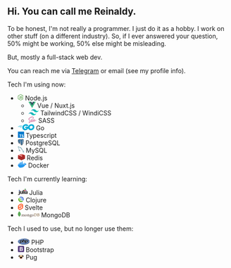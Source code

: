 ## Hi. You can call me Reinaldy. 

To be honest, I'm not really a programmer. I just do it as a hobby. I work on other stuff (on a different industry). So, if I ever answered your question, 50% might be working, 50% else might be misleading.

But, mostly a full-stack web dev. 

You can reach me via [Telegram](https://t.me/aldy505) or email (see my profile info).

Tech I'm using now:
* <svg xmlns="http://www.w3.org/2000/svg" xmlns:xlink="http://www.w3.org/1999/xlink" aria-hidden="true" focusable="false" width="0.89em" height="1em" style="-ms-transform: rotate(360deg); -webkit-transform: rotate(360deg); transform: rotate(360deg);" preserveAspectRatio="xMidYMid meet" viewBox="0 0 256 289"><path d="M128 288.464c-3.975 0-7.685-1.06-11.13-2.915l-35.247-20.936c-5.3-2.915-2.65-3.975-1.06-4.505c7.155-2.385 8.48-2.915 15.9-7.156c.796-.53 1.856-.265 2.65.265l27.032 16.166c1.06.53 2.385.53 3.18 0l105.74-61.217c1.06-.53 1.59-1.59 1.59-2.915V83.08c0-1.325-.53-2.385-1.59-2.915l-105.74-60.953c-1.06-.53-2.385-.53-3.18 0L20.405 80.166c-1.06.53-1.59 1.855-1.59 2.915v122.17c0 1.06.53 2.385 1.59 2.915l28.887 16.695c15.636 7.95 25.44-1.325 25.44-10.6V93.68c0-1.59 1.326-3.18 3.181-3.18h13.516c1.59 0 3.18 1.325 3.18 3.18v120.58c0 20.936-11.396 33.126-31.272 33.126c-6.095 0-10.865 0-24.38-6.625l-27.827-15.9C4.24 220.885 0 213.465 0 205.515V83.346C0 75.396 4.24 67.976 11.13 64L116.87 2.783c6.625-3.71 15.635-3.71 22.26 0L244.87 64C251.76 67.975 256 75.395 256 83.346v122.17c0 7.95-4.24 15.37-11.13 19.345L139.13 286.08c-3.445 1.59-7.42 2.385-11.13 2.385zm32.596-84.009c-46.377 0-55.917-21.2-55.917-39.221c0-1.59 1.325-3.18 3.18-3.18h13.78c1.59 0 2.916 1.06 2.916 2.65c2.12 14.045 8.215 20.936 36.306 20.936c22.261 0 31.802-5.035 31.802-16.96c0-6.891-2.65-11.926-37.367-15.372c-28.886-2.915-46.907-9.275-46.907-32.33c0-21.467 18.02-34.187 48.232-34.187c33.921 0 50.617 11.66 52.737 37.101c0 .795-.265 1.59-.795 2.385c-.53.53-1.325 1.06-2.12 1.06h-13.78c-1.326 0-2.65-1.06-2.916-2.385c-3.18-14.575-11.395-19.345-33.126-19.345c-24.38 0-27.296 8.48-27.296 14.84c0 7.686 3.445 10.07 36.306 14.31c32.597 4.24 47.967 10.336 47.967 33.127c-.265 23.321-19.345 36.571-53.002 36.571z" fill="#539E43"/></svg> Node.js
  * <svg xmlns="http://www.w3.org/2000/svg" xmlns:xlink="http://www.w3.org/1999/xlink" aria-hidden="true" focusable="false" width="1.16em" height="1em" style="-ms-transform: rotate(360deg); -webkit-transform: rotate(360deg); transform: rotate(360deg);" preserveAspectRatio="xMidYMid meet" viewBox="0 0 256 221"><path d="M204.8 0H256L128 220.8L0 0h97.92L128 51.2L157.44 0h47.36z" fill="#41B883"/><path d="M0 0l128 220.8L256 0h-51.2L128 132.48L50.56 0H0z" fill="#41B883"/><path d="M50.56 0L128 133.12L204.8 0h-47.36L128 51.2L97.92 0H50.56z" fill="#35495E"/></svg> Vue / Nuxt.js
  * <svg xmlns="http://www.w3.org/2000/svg" xmlns:xlink="http://www.w3.org/1999/xlink" aria-hidden="true" focusable="false" width="1.67em" height="1em" style="-ms-transform: rotate(360deg); -webkit-transform: rotate(360deg); transform: rotate(360deg);" preserveAspectRatio="xMidYMid meet" viewBox="0 0 256 154"><defs><linearGradient x1="-2.778%" y1="32%" x2="100%" y2="67.556%" id="IconifyId-179d596bffe-ed8b9b-3"><stop stop-color="#2298BD" offset="0%"/><stop stop-color="#0ED7B5" offset="100%"/></linearGradient></defs><path d="M128 0C93.867 0 72.533 17.067 64 51.2C76.8 34.133 91.733 27.733 108.8 32c9.737 2.434 16.697 9.499 24.401 17.318C145.751 62.057 160.275 76.8 192 76.8c34.133 0 55.467-17.067 64-51.2c-12.8 17.067-27.733 23.467-44.8 19.2c-9.737-2.434-16.697-9.499-24.401-17.318C174.249 14.743 159.725 0 128 0zM64 76.8C29.867 76.8 8.533 93.867 0 128c12.8-17.067 27.733-23.467 44.8-19.2c9.737 2.434 16.697 9.499 24.401 17.318C81.751 138.857 96.275 153.6 128 153.6c34.133 0 55.467-17.067 64-51.2c-12.8 17.067-27.733 23.467-44.8 19.2c-9.737-2.434-16.697-9.499-24.401-17.318C110.249 91.543 95.725 76.8 64 76.8z" fill="url(#IconifyId-179d596bffe-ed8b9b-3)"/></svg> TailwindCSS / WindiCSS
  * <svg xmlns="http://www.w3.org/2000/svg" xmlns:xlink="http://www.w3.org/1999/xlink" aria-hidden="true" focusable="false" width="1.34em" height="1em" style="-ms-transform: rotate(360deg); -webkit-transform: rotate(360deg); transform: rotate(360deg);" preserveAspectRatio="xMidYMid meet" viewBox="0 0 256 192"><path d="M220.281 110.514c-8.906.046-16.647 2.191-23.128 5.362c-2.379-4.71-4.757-8.906-5.176-11.984c-.467-3.59-1.026-5.782-.467-10.072c.56-4.29 3.078-10.399 3.031-10.865c-.046-.466-.56-2.658-5.689-2.704c-5.129-.047-9.559.979-10.072 2.331c-.513 1.352-1.492 4.43-2.145 7.6c-.886 4.664-10.258 21.31-15.62 30.03c-1.726-3.403-3.218-6.388-3.545-8.766c-.466-3.59-1.026-5.782-.466-10.072c.56-4.29 3.078-10.398 3.031-10.865c-.047-.466-.56-2.658-5.689-2.704c-5.13-.047-9.56.979-10.072 2.331c-.513 1.353-1.073 4.523-2.145 7.601c-1.073 3.078-13.523 30.87-16.787 38.05a214.726 214.726 0 0 1-4.15 8.627s-.047.14-.187.373a117.773 117.773 0 0 1-1.398 2.658v.046c-.7 1.26-1.446 2.425-1.819 2.425c-.28 0-.793-3.357.093-7.927c1.865-9.652 6.295-24.667 6.249-25.18c0-.28.839-2.891-2.891-4.244c-3.638-1.352-4.943.886-5.27.886c-.326 0-.56.793-.56.793s4.058-16.88-7.74-16.88c-7.367 0-17.533 8.067-22.569 15.341a6269.96 6269.96 0 0 0-17.16 9.373c-2.75 1.539-5.595 3.078-8.253 4.523c-.187-.186-.373-.42-.56-.606c-14.269-15.248-40.661-26.02-39.542-46.49c.42-7.461 2.984-27.046 50.687-50.827c39.262-19.352 70.505-13.99 75.914-2.099c7.74 16.974-16.74 48.496-57.309 53.065c-15.481 1.726-23.595-4.243-25.646-6.481c-2.145-2.332-2.472-2.472-3.265-2.005c-1.305.7-.466 2.798 0 4.01c1.213 3.17 6.202 8.766 14.642 11.518c7.461 2.424 25.6 3.777 47.563-4.71c24.574-9.513 43.786-35.952 38.144-58.101c-5.643-22.476-42.947-29.89-78.246-17.347C61.086 13.99 38.33 25.74 21.963 41.035C2.518 59.22-.56 75.028.699 81.65c4.524 23.501 36.932 38.796 49.895 50.127c-.653.373-1.26.7-1.772.98c-6.482 3.217-31.196 16.133-37.351 29.796c-6.994 15.481 1.12 26.58 6.482 28.071c16.647 4.617 33.76-3.683 42.946-17.393c9.186-13.709 8.067-31.522 3.824-39.682c-.047-.093-.093-.187-.187-.28c1.679-.979 3.404-2.005 5.083-2.984a247.933 247.933 0 0 1 9.373-5.27c-1.586 4.337-2.752 9.513-3.311 16.974c-.7 8.767 2.89 20.144 7.6 24.62c2.099 1.96 4.57 2.006 6.156 2.006c5.502 0 7.974-4.57 10.725-9.979c3.357-6.621 6.388-14.315 6.388-14.315s-3.777 20.797 6.482 20.797c3.73 0 7.507-4.85 9.186-7.321v.046s.093-.14.28-.466c.373-.606.606-.98.606-.98v-.092c1.492-2.612 4.85-8.534 9.839-18.373c6.435-12.683 12.637-28.537 12.637-28.537s.56 3.87 2.471 10.305c1.12 3.777 3.45 7.927 5.316 11.937c-1.492 2.099-2.425 3.264-2.425 3.264l.047.047c-1.213 1.585-2.518 3.31-3.964 4.99c-5.083 6.061-11.144 13.01-11.984 15.014c-.98 2.378-.746 4.104 1.12 5.503c1.352 1.026 3.776 1.165 6.248 1.026c4.57-.327 7.787-1.446 9.372-2.145c2.472-.886 5.363-2.239 8.067-4.244c4.99-3.684 8.02-8.953 7.741-15.9c-.14-3.824-1.399-7.648-2.938-11.239c.467-.652.886-1.305 1.353-1.958c7.88-11.518 13.989-24.155 13.989-24.155s.56 3.87 2.471 10.306c.933 3.264 2.845 6.808 4.523 10.258c-7.414 6.016-11.984 13.01-13.616 17.58c-2.937 8.487-.653 12.31 3.684 13.196c1.958.42 4.756-.513 6.808-1.399c2.611-.839 5.689-2.284 8.627-4.43c4.99-3.683 9.792-8.813 9.512-15.76c-.14-3.171-.979-6.296-2.145-9.327c6.295-2.61 14.409-4.056 24.76-2.844c22.197 2.611 26.58 16.46 25.74 22.29c-.839 5.828-5.502 8.999-7.04 9.978c-1.54.98-2.052 1.306-1.912 2.005c.186 1.026.932.98 2.238.793c1.819-.326 11.658-4.71 12.077-15.435c.7-13.709-12.357-28.677-35.439-28.537zM49.055 168.242c-7.368 8.02-17.626 11.051-22.056 8.487c-4.756-2.752-2.891-14.596 6.155-23.082c5.502-5.176 12.59-9.98 17.3-12.917c1.072-.653 2.658-1.585 4.57-2.751c.326-.187.513-.28.513-.28l1.119-.7c3.31 12.124.14 22.803-7.601 31.243zm53.625-36.465c-2.565 6.249-7.927 22.243-11.191 21.357c-2.798-.746-4.524-12.87-.56-24.854c2.005-6.016 6.248-13.197 8.72-15.994c4.01-4.477 8.44-5.97 9.512-4.15c1.353 2.378-4.896 19.724-6.481 23.641zm44.252 21.17c-1.073.56-2.098.933-2.565.653c-.326-.187.467-.933.467-.933s5.549-5.968 7.74-8.673c1.26-1.585 2.751-3.45 4.337-5.549v.606c0 7.135-6.902 11.938-9.98 13.896zm34.133-7.787c-.793-.56-.653-2.425 2.005-8.254c1.026-2.285 3.45-6.108 7.601-9.792c.466 1.492.793 2.938.746 4.29c-.047 9-6.481 12.357-10.352 13.756z" fill="#CD6799"/></svg> SASS
* <svg xmlns="http://www.w3.org/2000/svg" xmlns:xlink="http://www.w3.org/1999/xlink" aria-hidden="true" focusable="false" width="2.67em" height="1em" style="-ms-transform: rotate(360deg); -webkit-transform: rotate(360deg); transform: rotate(360deg);" preserveAspectRatio="xMidYMid meet" viewBox="0 0 512 192"><path d="M292.533 13.295l1.124.75c13.212 8.725 22.685 20.691 28.917 35.15c1.496 2.243.499 3.49-2.493 4.237l-5.063 1.296c-11.447 2.949-20.53 5.429-31.827 8.378l-6.443 1.678c-2.32.574-2.96.333-5.428-2.477l-.348-.399c-3.519-3.988-6.155-6.652-10.817-9.03l-.899-.443c-15.705-7.727-30.911-5.484-45.12 3.74c-16.952 10.968-25.677 27.172-25.428 47.364c.25 19.942 13.96 36.395 33.654 39.137c16.951 2.244 31.16-3.739 42.378-16.452c2.244-2.743 4.238-5.734 6.73-9.224H223.36c-5.235 0-6.481-3.24-4.736-7.478l.864-2.035c3.204-7.454 8.173-18.168 11.4-24.294l.704-1.319c.862-1.494 2.612-3.513 5.977-3.513h80.224c3.603-11.415 9.449-22.201 17.246-32.407c18.198-23.931 40.135-36.396 69.8-41.63c25.427-4.488 49.359-1.995 71.046 12.713c19.694 13.461 31.909 31.66 35.15 55.59c4.237 33.654-5.485 61.075-28.668 84.508c-16.453 16.702-36.645 27.172-59.829 31.908c-6.73 1.247-13.461 1.496-19.942 2.244c-22.685-.499-43.376-6.98-60.826-21.937c-12.273-10.61-20.727-23.648-24.928-38.828a104.937 104.937 0 0 1-10.47 16.89c-17.949 23.683-41.381 38.39-71.046 42.38c-24.43 3.24-47.115-1.497-67.058-16.454c-18.447-13.96-28.917-32.407-31.66-55.34c-3.24-27.173 4.737-51.603 21.19-73.041c17.7-23.184 41.132-37.891 69.8-43.126c22.999-4.16 45.037-1.595 64.936 11.464zM411.12 49.017l-.798.178c-23.183 5.235-38.14 19.942-43.624 43.375c-4.488 19.444 4.985 39.138 22.934 47.115c13.71 5.983 27.421 5.235 40.633-1.496c19.694-10.22 30.413-26.175 31.66-47.613c-.25-3.24-.25-5.734-.749-8.227c-4.436-24.401-26.664-38.324-50.056-33.332zM116.416 94.564c.997 0 1.496.748 1.496 1.745l-.499 5.983c0 .997-.997 1.745-1.745 1.745l-54.344-.249c-.997 0-1.246-.748-.748-1.496l3.49-6.232c.499-.748 1.496-1.496 2.493-1.496h49.857zM121.9 71.63c.997 0 1.496.748 1.247 1.496l-1.995 5.983c-.249.997-1.246 1.495-2.243 1.495l-117.912.25c-.997 0-1.246-.499-.748-1.247l5.235-6.73c.499-.748 1.745-1.247 2.742-1.247H121.9zm12.963-22.934c.997 0 1.246.748.748 1.496l-4.238 6.481c-.499.748-1.745 1.496-2.493 1.496l-90.24-.25c-.998 0-1.247-.498-.749-1.246l5.235-6.73c.499-.748 1.745-1.247 2.742-1.247h88.995z" fill="#00ACD7"/></svg> Go
* <svg xmlns="http://www.w3.org/2000/svg" xmlns:xlink="http://www.w3.org/1999/xlink" aria-hidden="true" focusable="false" width="1em" height="1em" style="-ms-transform: rotate(360deg); -webkit-transform: rotate(360deg); transform: rotate(360deg);" preserveAspectRatio="xMidYMid meet" viewBox="0 0 256 256"><path fill="#007ACC" d="M0 128v128h256V0H0z"/><path d="M56.611 128.85l-.081 10.483h33.32v94.68H113.42v-94.68h33.32v-10.28c0-5.69-.122-10.444-.284-10.566c-.122-.162-20.399-.244-44.983-.203l-44.739.122l-.122 10.443z" fill="#FFF"/><path d="M206.567 118.108c6.501 1.626 11.459 4.51 16.01 9.224c2.357 2.52 5.851 7.112 6.136 8.209c.08.325-11.053 7.802-17.798 11.987c-.244.163-1.22-.894-2.317-2.52c-3.291-4.794-6.745-6.867-12.028-7.232c-7.76-.529-12.759 3.535-12.718 10.32c0 1.992.284 3.17 1.097 4.796c1.707 3.535 4.876 5.648 14.832 9.955c18.326 7.884 26.168 13.085 31.045 20.48c5.445 8.25 6.664 21.415 2.966 31.208c-4.063 10.646-14.14 17.88-28.323 20.277c-4.388.772-14.79.65-19.504-.203c-10.28-1.829-20.033-6.908-26.047-13.572c-2.357-2.601-6.949-9.387-6.664-9.875c.122-.162 1.178-.812 2.356-1.503c1.138-.65 5.446-3.13 9.509-5.486l7.355-4.267l1.544 2.276c2.154 3.291 6.867 7.802 9.712 9.305c8.167 4.308 19.383 3.698 24.909-1.26c2.357-2.153 3.332-4.388 3.332-7.68c0-2.966-.366-4.266-1.91-6.5c-1.99-2.845-6.054-5.243-17.595-10.24c-13.206-5.69-18.895-9.225-24.096-14.833c-3.007-3.25-5.852-8.452-7.03-12.8c-.975-3.616-1.22-12.678-.447-16.335c2.723-12.76 12.353-21.658 26.25-24.3c4.51-.853 14.994-.528 19.424.57z" fill="#FFF"/></svg> Typescript
* <svg xmlns="http://www.w3.org/2000/svg" xmlns:xlink="http://www.w3.org/1999/xlink" aria-hidden="true" focusable="false" width="0.97em" height="1em" style="-ms-transform: rotate(360deg); -webkit-transform: rotate(360deg); transform: rotate(360deg);" preserveAspectRatio="xMidYMid meet" viewBox="0 0 256 264"><path d="M255.008 158.086c-1.535-4.649-5.556-7.887-10.756-8.664c-2.452-.366-5.26-.21-8.583.475c-5.792 1.195-10.089 1.65-13.225 1.738c11.837-19.985 21.462-42.775 27.003-64.228c8.96-34.689 4.172-50.492-1.423-57.64C233.217 10.847 211.614.683 185.552.372c-13.903-.17-26.108 2.575-32.475 4.549c-5.928-1.046-12.302-1.63-18.99-1.738c-12.537-.2-23.614 2.533-33.079 8.15c-5.24-1.772-13.65-4.27-23.362-5.864c-22.842-3.75-41.252-.828-54.718 8.685C6.622 25.672-.937 45.684.461 73.634c.444 8.874 5.408 35.874 13.224 61.48c4.492 14.718 9.282 26.94 14.237 36.33c7.027 13.315 14.546 21.156 22.987 23.972c4.731 1.576 13.327 2.68 22.368-4.85c1.146 1.388 2.675 2.767 4.704 4.048c2.577 1.625 5.728 2.953 8.875 3.74c11.341 2.835 21.964 2.126 31.027-1.848c.056 1.612.099 3.152.135 4.482c.06 2.157.12 4.272.199 6.25c.537 13.374 1.447 23.773 4.143 31.049c.148.4.347 1.01.557 1.657c1.345 4.118 3.594 11.012 9.316 16.411c5.925 5.593 13.092 7.308 19.656 7.308c3.292 0 6.433-.432 9.188-1.022c9.82-2.105 20.973-5.311 29.041-16.799c7.628-10.86 11.336-27.217 12.007-52.99c.087-.729.167-1.425.244-2.088l.16-1.362l1.797.158l.463.031c10.002.456 22.232-1.665 29.743-5.154c5.935-2.754 24.954-12.795 20.476-26.351" fill="#000"/><path d="M237.906 160.722c-29.74 6.135-31.785-3.934-31.785-3.934c31.4-46.593 44.527-105.736 33.2-120.211c-30.904-39.485-84.399-20.811-85.292-20.327l-.287.052c-5.876-1.22-12.451-1.946-19.842-2.067c-13.456-.22-23.664 3.528-31.41 9.402c0 0-95.43-39.314-90.991 49.444c.944 18.882 27.064 142.873 58.218 105.422c11.387-13.695 22.39-25.274 22.39-25.274c5.464 3.63 12.006 5.482 18.864 4.817l.533-.452c-.166 1.7-.09 3.363.213 5.332c-8.026 8.967-5.667 10.541-21.711 13.844c-16.235 3.346-6.698 9.302-.471 10.86c7.549 1.887 25.013 4.561 36.813-11.958l-.47 1.885c3.144 2.519 5.352 16.383 4.982 28.952c-.37 12.568-.617 21.197 1.86 27.937c2.479 6.74 4.948 21.905 26.04 17.386c17.623-3.777 26.756-13.564 28.027-29.89c.901-11.606 2.942-9.89 3.07-20.267l1.637-4.912c1.887-15.733.3-20.809 11.157-18.448l2.64.232c7.99.363 18.45-1.286 24.589-4.139c13.218-6.134 21.058-16.377 8.024-13.686h.002" fill="#336791"/><path d="M108.076 81.525c-2.68-.373-5.107-.028-6.335.902c-.69.523-.904 1.129-.962 1.546c-.154 1.105.62 2.327 1.096 2.957c1.346 1.784 3.312 3.01 5.258 3.28c.282.04.563.058.842.058c3.245 0 6.196-2.527 6.456-4.392c.325-2.336-3.066-3.893-6.355-4.35" fill="#FFF"/><path d="M196.86 81.599c-.256-1.831-3.514-2.353-6.606-1.923c-3.088.43-6.082 1.824-5.832 3.659c.2 1.427 2.777 3.863 5.827 3.863c.258 0 .518-.017.78-.054c2.036-.282 3.53-1.575 4.24-2.32c1.08-1.136 1.706-2.402 1.591-3.225" fill="#FFF"/><path d="M247.802 160.025c-1.134-3.429-4.784-4.532-10.848-3.28c-18.005 3.716-24.453 1.142-26.57-.417c13.995-21.32 25.508-47.092 31.719-71.137c2.942-11.39 4.567-21.968 4.7-30.59c.147-9.463-1.465-16.417-4.789-20.665c-13.402-17.125-33.072-26.311-56.882-26.563c-16.369-.184-30.199 4.005-32.88 5.183c-5.646-1.404-11.801-2.266-18.502-2.376c-12.288-.199-22.91 2.743-31.704 8.74c-3.82-1.422-13.692-4.811-25.765-6.756c-20.872-3.36-37.458-.814-49.294 7.571c-14.123 10.006-20.643 27.892-19.38 53.16c.425 8.501 5.269 34.653 12.913 59.698c10.062 32.964 21 51.625 32.508 55.464c1.347.449 2.9.763 4.613.763c4.198 0 9.345-1.892 14.7-8.33a529.832 529.832 0 0 1 20.261-22.926c4.524 2.428 9.494 3.784 14.577 3.92c.01.133.023.266.035.398a117.66 117.66 0 0 0-2.57 3.175c-3.522 4.471-4.255 5.402-15.592 7.736c-3.225.666-11.79 2.431-11.916 8.435c-.136 6.56 10.125 9.315 11.294 9.607c4.074 1.02 7.999 1.523 11.742 1.523c9.103 0 17.114-2.992 23.516-8.781c-.197 23.386.778 46.43 3.586 53.451c2.3 5.748 7.918 19.795 25.664 19.794c2.604 0 5.47-.303 8.623-.979c18.521-3.97 26.564-12.156 29.675-30.203c1.665-9.645 4.522-32.676 5.866-45.03c2.836.885 6.487 1.29 10.434 1.289c8.232 0 17.731-1.749 23.688-4.514c6.692-3.108 18.768-10.734 16.578-17.36zm-44.106-83.48c-.061 3.647-.563 6.958-1.095 10.414c-.573 3.717-1.165 7.56-1.314 12.225c-.147 4.54.42 9.26.968 13.825c1.108 9.22 2.245 18.712-2.156 28.078a36.508 36.508 0 0 1-1.95-4.009c-.547-1.326-1.735-3.456-3.38-6.404c-6.399-11.476-21.384-38.35-13.713-49.316c2.285-3.264 8.084-6.62 22.64-4.813zm-17.644-61.787c21.334.471 38.21 8.452 50.158 23.72c9.164 11.711-.927 64.998-30.14 110.969a171.33 171.33 0 0 0-.886-1.117l-.37-.462c7.549-12.467 6.073-24.802 4.759-35.738c-.54-4.488-1.05-8.727-.92-12.709c.134-4.22.692-7.84 1.232-11.34c.663-4.313 1.338-8.776 1.152-14.037c.139-.552.195-1.204.122-1.978c-.475-5.045-6.235-20.144-17.975-33.81c-6.422-7.475-15.787-15.84-28.574-21.482c5.5-1.14 13.021-2.203 21.442-2.016zM66.674 175.778c-5.9 7.094-9.974 5.734-11.314 5.288c-8.73-2.912-18.86-21.364-27.791-50.624c-7.728-25.318-12.244-50.777-12.602-57.916c-1.128-22.578 4.345-38.313 16.268-46.769c19.404-13.76 51.306-5.524 64.125-1.347c-.184.182-.376.352-.558.537c-21.036 21.244-20.537 57.54-20.485 59.759c-.002.856.07 2.068.168 3.735c.362 6.105 1.036 17.467-.764 30.334c-1.672 11.957 2.014 23.66 10.111 32.109a36.275 36.275 0 0 0 2.617 2.468c-3.604 3.86-11.437 12.396-19.775 22.426zm22.479-29.993c-6.526-6.81-9.49-16.282-8.133-25.99c1.9-13.592 1.199-25.43.822-31.79c-.053-.89-.1-1.67-.127-2.285c3.073-2.725 17.314-10.355 27.47-8.028c4.634 1.061 7.458 4.217 8.632 9.645c6.076 28.103.804 39.816-3.432 49.229c-.873 1.939-1.698 3.772-2.402 5.668l-.546 1.466c-1.382 3.706-2.668 7.152-3.465 10.424c-6.938-.02-13.687-2.984-18.819-8.34zm1.065 37.9c-2.026-.506-3.848-1.385-4.917-2.114c.893-.42 2.482-.992 5.238-1.56c13.337-2.745 15.397-4.683 19.895-10.394c1.031-1.31 2.2-2.794 3.819-4.602l.002-.002c2.411-2.7 3.514-2.242 5.514-1.412c1.621.67 3.2 2.702 3.84 4.938c.303 1.056.643 3.06-.47 4.62c-9.396 13.156-23.088 12.987-32.921 10.526zm69.799 64.952c-16.316 3.496-22.093-4.829-25.9-14.346c-2.457-6.144-3.665-33.85-2.808-64.447c.011-.407-.047-.8-.159-1.17a15.444 15.444 0 0 0-.456-2.162c-1.274-4.452-4.379-8.176-8.104-9.72c-1.48-.613-4.196-1.738-7.46-.903c.696-2.868 1.903-6.107 3.212-9.614l.549-1.475c.618-1.663 1.394-3.386 2.214-5.21c4.433-9.848 10.504-23.337 3.915-53.81c-2.468-11.414-10.71-16.988-23.204-15.693c-7.49.775-14.343 3.797-17.761 5.53c-.735.372-1.407.732-2.035 1.082c.954-11.5 4.558-32.992 18.04-46.59c8.489-8.56 19.794-12.788 33.568-12.56c27.14.444 44.544 14.372 54.366 25.979c8.464 10.001 13.047 20.076 14.876 25.51c-13.755-1.399-23.11 1.316-27.852 8.096c-10.317 14.748 5.644 43.372 13.315 57.129c1.407 2.521 2.621 4.7 3.003 5.626c2.498 6.054 5.732 10.096 8.093 13.046c.724.904 1.426 1.781 1.96 2.547c-4.166 1.201-11.649 3.976-10.967 17.847c-.55 6.96-4.461 39.546-6.448 51.059c-2.623 15.21-8.22 20.875-23.957 24.25zm68.104-77.936c-4.26 1.977-11.389 3.46-18.161 3.779c-7.48.35-11.288-.838-12.184-1.569c-.42-8.644 2.797-9.547 6.202-10.503c.535-.15 1.057-.297 1.561-.473c.313.255.656.508 1.032.756c6.012 3.968 16.735 4.396 31.874 1.271l.166-.033c-2.042 1.909-5.536 4.471-10.49 6.772z" fill="#FFF"/></svg> PostgreSQL
* <svg xmlns="http://www.w3.org/2000/svg" xmlns:xlink="http://www.w3.org/1999/xlink" aria-hidden="true" focusable="false" width="1.02em" height="1em" style="-ms-transform: rotate(360deg); -webkit-transform: rotate(360deg); transform: rotate(360deg);" preserveAspectRatio="xMidYMid meet" viewBox="0 0 256 252"><path d="M235.648 194.212c-13.918-.347-24.705 1.045-33.752 4.872c-2.61 1.043-6.786 1.044-7.134 4.35c1.392 1.392 1.566 3.654 2.784 5.567c2.09 3.479 5.741 8.177 9.047 10.614c3.653 2.783 7.308 5.566 11.134 8.002c6.786 4.176 14.442 6.611 21.053 10.787c3.829 2.434 7.654 5.568 11.482 8.177c1.914 1.39 3.131 3.654 5.568 4.523v-.521c-1.219-1.567-1.567-3.828-2.784-5.568c-1.738-1.74-3.48-3.306-5.22-5.046c-5.045-6.784-11.308-12.7-18.093-17.571c-5.567-3.828-17.747-9.047-20.008-15.485c0 0-.175-.173-.348-.347c3.827-.348 8.35-1.74 12.005-2.784c5.915-1.567 11.308-1.218 17.398-2.784c2.783-.696 5.567-1.566 8.35-2.436v-1.565c-3.13-3.132-5.392-7.307-8.698-10.265c-8.873-7.657-18.617-15.137-28.707-21.4c-5.394-3.48-12.354-5.742-18.095-8.699c-2.086-1.045-5.567-1.566-6.784-3.306c-3.133-3.827-4.873-8.872-7.134-13.396c-5.044-9.57-9.917-20.182-14.267-30.272c-3.13-6.786-5.044-13.572-8.872-19.834c-17.92-29.577-37.406-47.497-67.33-65.07c-6.438-3.653-14.093-5.219-22.27-7.132c-4.348-.175-8.699-.522-13.048-.697c-2.784-1.218-5.568-4.523-8.004-6.089C34.006 4.573 8.429-8.996 1.122 8.924c-4.698 11.308 6.96 22.442 10.96 28.185c2.96 4.001 6.786 8.524 8.874 13.048c1.218 2.956 1.565 6.09 2.783 9.221c2.785 7.653 5.393 16.18 9.048 23.314c1.914 3.653 4.001 7.48 6.437 10.786c1.392 1.913 3.827 2.784 4.35 5.915c-2.435 3.48-2.61 8.7-4.003 13.049c-6.263 19.66-3.826 44.017 5.046 58.457c2.783 4.348 9.395 13.92 18.268 10.265c7.83-3.131 6.09-13.048 8.35-21.747c.524-2.09.176-3.48 1.219-4.872v.349c2.436 4.87 4.871 9.569 7.133 14.44c5.394 8.524 14.788 17.398 22.617 23.314c4.177 3.13 7.482 8.524 12.702 10.438v-.523h-.349c-1.044-1.566-2.61-2.261-4.001-3.48c-3.131-3.13-6.612-6.958-9.047-10.438c-7.306-9.744-13.745-20.53-19.486-31.665c-2.783-5.392-5.22-11.308-7.481-16.701c-1.045-2.09-1.045-5.22-2.784-6.263c-2.61 3.827-6.437 7.133-8.351 11.83c-3.304 7.481-3.653 16.702-4.871 26.27c-.696.176-.349 0-.697.35c-5.566-1.394-7.48-7.134-9.569-12.006c-5.22-12.352-6.09-32.186-1.565-46.452c1.218-3.654 6.438-15.136 4.35-18.616c-1.044-3.306-4.525-5.22-6.438-7.829c-2.261-3.306-4.698-7.48-6.263-11.135c-4.176-9.743-6.264-20.53-10.787-30.273c-2.088-4.524-5.74-9.22-8.699-13.396c-3.305-4.697-6.959-8.004-9.569-13.571c-.869-1.913-2.088-5.045-.696-7.133c.348-1.392 1.043-1.913 2.436-2.261c2.262-1.915 8.7.521 10.96 1.565c6.438 2.608 11.831 5.046 17.225 8.699c2.435 1.74 5.045 5.046 8.176 5.916h3.654c5.568 1.217 11.83.348 17.05 1.913c9.222 2.957 17.572 7.307 25.054 12.005c22.792 14.44 41.58 34.97 54.282 59.501c2.088 4 2.957 7.656 4.871 11.83c3.655 8.526 8.178 17.225 11.83 25.576c3.654 8.176 7.133 16.528 12.353 23.314c2.61 3.652 13.048 5.567 17.746 7.481c3.48 1.565 8.874 2.958 12.005 4.871c5.915 3.652 11.83 7.83 17.398 11.83c2.784 2.088 11.482 6.438 12.005 9.917z" fill="#00546B"/><path d="M58.186 43.022c-2.957 0-5.044.35-7.132.871v.348h.348c1.393 2.784 3.827 4.698 5.566 7.133c1.393 2.783 2.61 5.568 4.003 8.352c.173-.175.347-.348.347-.348c2.437-1.741 3.654-4.524 3.654-8.7c-1.044-1.217-1.218-2.435-2.088-3.653c-1.043-1.741-3.306-2.61-4.698-4.003z" fill="#00546B"/></svg> MySQL
* <svg xmlns="http://www.w3.org/2000/svg" xmlns:xlink="http://www.w3.org/1999/xlink" aria-hidden="true" focusable="false" width="1.17em" height="1em" style="-ms-transform: rotate(360deg); -webkit-transform: rotate(360deg); transform: rotate(360deg);" preserveAspectRatio="xMidYMid meet" viewBox="0 0 256 220"><path d="M245.97 168.943c-13.662 7.121-84.434 36.22-99.501 44.075c-15.067 7.856-23.437 7.78-35.34 2.09c-11.902-5.69-87.216-36.112-100.783-42.597C3.566 169.271 0 166.535 0 163.951v-25.876s98.05-21.345 113.879-27.024c15.828-5.679 21.32-5.884 34.79-.95c13.472 4.936 94.018 19.468 107.331 24.344l-.006 25.51c.002 2.558-3.07 5.364-10.024 8.988" fill="#912626"/><path d="M245.965 143.22c-13.661 7.118-84.431 36.218-99.498 44.072c-15.066 7.857-23.436 7.78-35.338 2.09c-11.903-5.686-87.214-36.113-100.78-42.594c-13.566-6.485-13.85-10.948-.524-16.166c13.326-5.22 88.224-34.605 104.055-40.284c15.828-5.677 21.319-5.884 34.789-.948c13.471 4.934 83.819 32.935 97.13 37.81c13.316 4.881 13.827 8.9.166 16.02" fill="#C6302B"/><path d="M245.97 127.074c-13.662 7.122-84.434 36.22-99.501 44.078c-15.067 7.853-23.437 7.777-35.34 2.087c-11.903-5.687-87.216-36.112-100.783-42.597C3.566 127.402 0 124.67 0 122.085V96.206s98.05-21.344 113.879-27.023c15.828-5.679 21.32-5.885 34.79-.95C162.142 73.168 242.688 87.697 256 92.574l-.006 25.513c.002 2.557-3.07 5.363-10.024 8.987" fill="#912626"/><path d="M245.965 101.351c-13.661 7.12-84.431 36.218-99.498 44.075c-15.066 7.854-23.436 7.777-35.338 2.087c-11.903-5.686-87.214-36.112-100.78-42.594c-13.566-6.483-13.85-10.947-.524-16.167C23.151 83.535 98.05 54.148 113.88 48.47c15.828-5.678 21.319-5.884 34.789-.949c13.471 4.934 83.819 32.933 97.13 37.81c13.316 4.88 13.827 8.9.166 16.02" fill="#C6302B"/><path d="M245.97 83.653c-13.662 7.12-84.434 36.22-99.501 44.078c-15.067 7.854-23.437 7.777-35.34 2.087c-11.903-5.687-87.216-36.113-100.783-42.595C3.566 83.98 0 81.247 0 78.665v-25.88s98.05-21.343 113.879-27.021c15.828-5.68 21.32-5.884 34.79-.95C162.142 29.749 242.688 44.278 256 49.155l-.006 25.512c.002 2.555-3.07 5.361-10.024 8.986" fill="#912626"/><path d="M245.965 57.93c-13.661 7.12-84.431 36.22-99.498 44.074c-15.066 7.854-23.436 7.777-35.338 2.09C99.227 98.404 23.915 67.98 10.35 61.497C-3.217 55.015-3.5 50.55 9.825 45.331C23.151 40.113 98.05 10.73 113.88 5.05c15.828-5.679 21.319-5.883 34.789-.948c13.471 4.935 83.819 32.934 97.13 37.811c13.316 4.876 13.827 8.897.166 16.017" fill="#C6302B"/><path d="M159.283 32.757l-22.01 2.285l-4.927 11.856l-7.958-13.23l-25.415-2.284l18.964-6.839l-5.69-10.498l17.755 6.944l16.738-5.48l-4.524 10.855l17.067 6.391" fill="#FFF"/><path d="M131.032 90.275L89.955 73.238l58.86-9.035l-17.783 26.072" fill="#FFF"/><path d="M74.082 39.347c17.375 0 31.46 5.46 31.46 12.194c0 6.736-14.085 12.195-31.46 12.195s-31.46-5.46-31.46-12.195c0-6.734 14.085-12.194 31.46-12.194" fill="#FFF"/><path d="M185.295 35.998l34.836 13.766l-34.806 13.753l-.03-27.52" fill="#621B1C"/><path d="M146.755 51.243l38.54-15.245l.03 27.519l-3.779 1.478l-34.791-13.752" fill="#9A2928"/><rect x="0" y="0" width="256" height="220" fill="rgba(0, 0, 0, 0)" /></svg> Redis
* <svg xmlns="http://www.w3.org/2000/svg" xmlns:xlink="http://www.w3.org/1999/xlink" aria-hidden="true" focusable="false" width="1.39em" height="1em" style="-ms-transform: rotate(360deg); -webkit-transform: rotate(360deg); transform: rotate(360deg);" preserveAspectRatio="xMidYMid meet" viewBox="0 0 256 185"><path d="M250.716 70.497c-5.765-4-18.976-5.5-29.304-3.5c-1.2-10-6.725-18.749-16.333-26.499l-5.524-4l-3.844 5.75c-4.803 7.5-7.205 18-6.485 28c.24 3.499 1.441 9.749 5.044 15.249c-3.362 2-10.328 4.5-19.455 4.5H1.155l-.48 2c-1.682 9.999-1.682 41.248 18.014 65.247c14.892 18.249 36.99 27.499 66.053 27.499c62.93 0 109.528-30.25 131.386-84.997c8.647.25 27.142 0 36.51-18.75c.24-.5.72-1.5 2.401-5.249l.961-2l-5.284-3.25zM139.986 0h-26.42v24.999h26.42V0zm0 29.999h-26.42v24.999h26.42v-25zm-31.225 0h-26.42v24.999h26.42v-25zm-31.225 0H51.115v24.999h26.421v-25zM46.311 59.998H19.89v24.999H46.31v-25zm31.225 0H51.115v24.999h26.421v-25zm31.225 0h-26.42v24.999h26.42v-25zm31.226 0h-26.422v24.999h26.422v-25zm31.225 0H144.79v24.999h26.422v-25z" fill="#2396ED"/></svg> Docker

Tech I'm currently learning:
* <svg xmlns="http://www.w3.org/2000/svg" xmlns:xlink="http://www.w3.org/1999/xlink" aria-hidden="true" focusable="false" width="1.56em" height="1em" style="-ms-transform: rotate(360deg); -webkit-transform: rotate(360deg); transform: rotate(360deg);" preserveAspectRatio="xMidYMid meet" viewBox="0 0 512 330"><path d="M353.098 121.26c-16.402-.02-29.684-13.327-29.672-29.729c.012-16.401 13.315-29.69 29.717-29.683c16.401.006 29.694 13.304 29.694 29.705c-.018 16.412-13.328 29.706-29.739 29.706z" fill="#CA3C32"/><path d="M424.492 121.26c-16.402-.02-29.685-13.327-29.672-29.729c.012-16.401 13.315-29.69 29.716-29.683c16.402.006 29.695 13.304 29.695 29.705c-.019 16.412-13.328 29.706-29.74 29.706z" fill="#9259A3"/><path d="M388.812 59.411c-16.406 0-29.706-13.3-29.706-29.705C359.106 13.3 372.406 0 388.812 0s29.705 13.3 29.705 29.706a29.672 29.672 0 0 1-29.705 29.705z" fill="#399746"/><path d="M73.999 121.26c-16.406 0-29.706-13.3-29.706-29.707c0-16.406 13.3-29.705 29.706-29.705s29.705 13.3 29.705 29.705c-.018 16.399-13.307 29.688-29.705 29.706z" fill="#4D64AE"/><path d="M97.262 269.787a88.383 88.383 0 0 1-4.372 30.607a40.453 40.453 0 0 1-12.083 18.024a41.154 41.154 0 0 1-18.824 8.678a122.294 122.294 0 0 1-24.432 2.236a74.998 74.998 0 0 1-16.055-1.569a43.39 43.39 0 0 1-11.815-4.238a20.026 20.026 0 0 1-7.143-6.209a12.083 12.083 0 0 1-2.537-7.31a14.219 14.219 0 0 1 5.307-11.28a21.595 21.595 0 0 1 14.453-4.507c2.13-.045 4.248.317 6.241 1.068a20.026 20.026 0 0 1 4.773 2.637a40.053 40.053 0 0 1 3.872 3.572c1.035 1.335 1.97 2.57 2.77 3.738a25.3 25.3 0 0 0 5.04 5.173a7.677 7.677 0 0 0 3.839 1.335a6.175 6.175 0 0 0 3.337-.934a6.675 6.675 0 0 0 2.37-3.338a23.965 23.965 0 0 0 1.335-6.375c.404-3.389.582-6.8.534-10.213V135.11l43.39-11.95v146.626zm63.417-143.154v100.332a20.494 20.494 0 0 0 1.569 7.977a21.528 21.528 0 0 0 4.64 6.174a23.364 23.364 0 0 0 6.675 4.24a20.427 20.427 0 0 0 8.01 1.601a14.018 14.018 0 0 0 5.374-1.335a28.104 28.104 0 0 0 6.008-3.738a44.291 44.291 0 0 0 6.04-5.54a43.123 43.123 0 0 0 5.375-7.043V126.633h43.39v143.522h-43.39v-13.351a74.998 74.998 0 0 1-18.124 11.782a45.46 45.46 0 0 1-18.658 4.272a55.139 55.139 0 0 1-19.693-3.338a52.035 52.035 0 0 1-15.887-9.646a45.26 45.26 0 0 1-10.58-14.285a41.432 41.432 0 0 1-3.84-17.657v-101.3h43.09zm173.561 8.878l43.39-11.949v146.593h-43.39V135.51zm-23.364 134.644h-43.39V70.525l43.39-11.948v211.578zm200.263 0h-43.39V258.74a109.087 109.087 0 0 1-7.043 5.574a47.396 47.396 0 0 1-7.677 4.505a45.26 45.26 0 0 1-9.412 2.938A65.92 65.92 0 0 1 431 272.79a53.403 53.403 0 0 1-17.79-2.77a40.82 40.82 0 0 1-13.35-7.71a34.145 34.145 0 0 1-8.378-11.782a36.715 36.715 0 0 1-2.904-14.586a34.278 34.278 0 0 1 3.037-14.753a43.757 43.757 0 0 1 8.511-11.915a64.618 64.618 0 0 1 12.584-9.546a134.376 134.376 0 0 1 15.52-7.71c5.574-2.303 11.348-4.406 17.256-6.375l17.523-5.708l4.773-1.035v-14.218c.077-3.89-.418-7.77-1.469-11.515a19.425 19.425 0 0 0-3.838-7.71a13.35 13.35 0 0 0-5.975-4.373a22.029 22.029 0 0 0-7.81-1.335a24.632 24.632 0 0 0-8.644 1.335a14.586 14.586 0 0 0-5.574 3.705a13.15 13.15 0 0 0-3.038 5.307a21.762 21.762 0 0 0-.934 6.675a31.742 31.742 0 0 1-.935 7.844a16.188 16.188 0 0 1-3.037 6.675a14.92 14.92 0 0 1-5.975 4.273a22.83 22.83 0 0 1-9.68 1.735a25.066 25.066 0 0 1-8.377-1.335a20.56 20.56 0 0 1-6.375-3.838a20.026 20.026 0 0 1-4.239-5.841a18.658 18.658 0 0 1-1.468-7.276a21.428 21.428 0 0 1 5.04-13.685a43.924 43.924 0 0 1 13.55-11.014a78.27 78.27 0 0 1 19.76-7.143a103.703 103.703 0 0 1 23.765-2.67c8.837-.15 17.66.793 26.267 2.803a54.638 54.638 0 0 1 18.324 7.81a31.875 31.875 0 0 1 10.614 12.217a36.414 36.414 0 0 1 3.338 16.054l.067 106.774zm-43.39-73.998a125.631 125.631 0 0 0-12.584 6.242a73.062 73.062 0 0 0-11.548 7.677a42.623 42.623 0 0 0-8.511 8.911a17.09 17.09 0 0 0-3.338 9.813a28.476 28.476 0 0 0 1.068 7.81a23.364 23.364 0 0 0 2.904 6.376a17.19 17.19 0 0 0 4.105 4.238a8.912 8.912 0 0 0 5.04 1.603a21.028 21.028 0 0 0 10.614-3.338a137.88 137.88 0 0 0 12.083-8.244l.167-41.088z" fill="#1A1A1A"/></svg> Julia
* <svg xmlns="http://www.w3.org/2000/svg" xmlns:xlink="http://www.w3.org/1999/xlink" aria-hidden="true" focusable="false" width="1em" height="1em" style="-ms-transform: rotate(360deg); -webkit-transform: rotate(360deg); transform: rotate(360deg);" preserveAspectRatio="xMidYMid meet" viewBox="0 0 256 256"><path d="M127.999 0C57.423 0 0 57.423 0 128.001c0 70.584 57.423 128.004 127.999 128.004c70.578 0 128.001-57.42 128.001-128.004C256 57.423 198.577 0 127.999 0" fill="#FFF"/><path d="M123.318 130.303a534.748 534.748 0 0 0-3.733 8.272c-4.645 10.524-9.789 23.33-11.668 31.534c-.675 2.922-1.093 6.543-1.085 10.558c0 1.588.085 3.257.22 4.957a61.266 61.266 0 0 0 21.067 3.753a61.374 61.374 0 0 0 19.284-3.143c-1.425-1.303-2.785-2.692-4.023-4.257c-8.22-10.482-12.806-25.844-20.062-51.674" fill="#91DC47"/><path d="M92.97 78.225c-15.699 11.064-25.972 29.312-26.011 49.992c.039 20.371 10.003 38.383 25.307 49.493c3.754-15.637 13.164-29.955 27.275-58.655a230.831 230.831 0 0 0-2.862-7.469c-3.909-9.806-9.551-21.194-14.586-26.351c-2.567-2.694-5.682-5.022-9.123-7.01" fill="#91DC47"/><path d="M181.394 198.367c-8.1-1.015-14.785-2.24-20.633-4.303a73.181 73.181 0 0 1-32.642 7.643c-40.584 0-73.483-32.894-73.488-73.49c0-22.027 9.704-41.773 25.056-55.24c-4.106-.992-8.388-1.571-12.762-1.563c-21.562.203-44.323 12.136-53.799 44.363c-.886 4.691-.675 8.238-.675 12.442c0 63.885 51.791 115.676 115.671 115.676c39.122 0 73.682-19.439 94.611-49.169c-11.32 2.821-22.206 4.17-31.528 4.199c-3.494 0-6.774-.187-9.811-.558" fill="#63B132"/><path d="M159.658 175.953c.714.354 2.333.932 4.586 1.571c15.157-11.127 25.007-29.05 25.046-49.307h-.006c-.057-33.771-27.386-61.096-61.165-61.163a61.312 61.312 0 0 0-19.203 3.122c12.419 14.156 18.391 34.386 24.168 56.515c.003.01.008.018.01.026c.011.018 1.848 6.145 5.002 14.274c3.132 8.118 7.594 18.168 12.46 25.492c3.195 4.908 6.709 8.435 9.102 9.47" fill="#90B4FE"/><path d="M128.122 12.541c-38.744 0-73.016 19.073-94.008 48.318c10.925-6.842 22.08-9.31 31.815-9.222c13.446.039 24.017 4.208 29.089 7.06a53.275 53.275 0 0 1 3.527 2.247a73.183 73.183 0 0 1 29.574-6.215c40.589.005 73.493 32.899 73.499 73.488h-.006c0 20.464-8.37 38.967-21.863 52.291c3.312.371 6.844.602 10.451.584c12.811.006 26.658-2.821 37.039-11.552c6.769-5.702 12.44-14.051 15.585-26.569c.615-4.835.969-9.75.969-14.752c0-63.882-51.786-115.678-115.671-115.678" fill="#5881D8"/></svg> Clojure
* <svg xmlns="http://www.w3.org/2000/svg" xmlns:xlink="http://www.w3.org/1999/xlink" aria-hidden="true" focusable="false" width="0.84em" height="1em" style="-ms-transform: rotate(360deg); -webkit-transform: rotate(360deg); transform: rotate(360deg);" preserveAspectRatio="xMidYMid meet" viewBox="0 0 256 308"><path d="M239.682 40.707C211.113-.182 154.69-12.301 113.895 13.69L42.247 59.356a82.198 82.198 0 0 0-37.135 55.056a86.566 86.566 0 0 0 8.536 55.576a82.425 82.425 0 0 0-12.296 30.719a87.596 87.596 0 0 0 14.964 66.244c28.574 40.893 84.997 53.007 125.787 27.016l71.648-45.664a82.182 82.182 0 0 0 37.135-55.057a86.601 86.601 0 0 0-8.53-55.577a82.409 82.409 0 0 0 12.29-30.718a87.573 87.573 0 0 0-14.963-66.244" fill="#FF3E00"/><path d="M106.889 270.841c-23.102 6.007-47.497-3.036-61.103-22.648a52.685 52.685 0 0 1-9.003-39.85a49.978 49.978 0 0 1 1.713-6.693l1.35-4.115l3.671 2.697a92.447 92.447 0 0 0 28.036 14.007l2.663.808l-.245 2.659a16.067 16.067 0 0 0 2.89 10.656a17.143 17.143 0 0 0 18.397 6.828a15.786 15.786 0 0 0 4.403-1.935l71.67-45.672a14.922 14.922 0 0 0 6.734-9.977a15.923 15.923 0 0 0-2.713-12.011a17.156 17.156 0 0 0-18.404-6.832a15.78 15.78 0 0 0-4.396 1.933l-27.35 17.434a52.298 52.298 0 0 1-14.553 6.391c-23.101 6.007-47.497-3.036-61.101-22.649a52.681 52.681 0 0 1-9.004-39.849a49.428 49.428 0 0 1 22.34-33.114l71.664-45.677a52.218 52.218 0 0 1 14.563-6.398c23.101-6.007 47.497 3.036 61.101 22.648a52.685 52.685 0 0 1 9.004 39.85a50.559 50.559 0 0 1-1.713 6.692l-1.35 4.116l-3.67-2.693a92.373 92.373 0 0 0-28.037-14.013l-2.664-.809l.246-2.658a16.099 16.099 0 0 0-2.89-10.656a17.143 17.143 0 0 0-18.398-6.828a15.786 15.786 0 0 0-4.402 1.935l-71.67 45.674a14.898 14.898 0 0 0-6.73 9.975a15.9 15.9 0 0 0 2.709 12.012a17.156 17.156 0 0 0 18.404 6.832a15.841 15.841 0 0 0 4.402-1.935l27.345-17.427a52.147 52.147 0 0 1 14.552-6.397c23.101-6.006 47.497 3.037 61.102 22.65a52.681 52.681 0 0 1 9.003 39.848a49.453 49.453 0 0 1-22.34 33.12l-71.664 45.673a52.218 52.218 0 0 1-14.563 6.398" fill="#FFF"/></svg> Svelte
* <svg xmlns="http://www.w3.org/2000/svg" xmlns:xlink="http://www.w3.org/1999/xlink" aria-hidden="true" focusable="false" width="3.51em" height="1em" style="-ms-transform: rotate(360deg); -webkit-transform: rotate(360deg); transform: rotate(360deg);" preserveAspectRatio="xMidYMid meet" viewBox="0 0 512 146"><g fill="none" fill-rule="evenodd"><path d="M476.713 60.463c-.46.092-.922 1.107-.922 1.66c-.092 3.692-.184 13.474-.184 20.118c0 .185.276.554.553.554c1.384.092 4.706.184 7.567.184c3.968 0 6.275-.553 7.568-1.106c3.321-1.662 4.89-5.261 4.89-9.23c0-8.95-6.275-12.365-15.596-12.365c-.646-.092-2.49-.092-3.876.185zm23.81 41.25c0-9.136-6.737-14.212-18.918-14.212c-.554 0-4.43-.092-5.353.092c-.277.093-.645.278-.645.555c0 6.551-.093 16.98.184 21.04c.184 1.753 1.477 4.245 3.046 4.983c1.66.923 5.444 1.107 8.028 1.107c7.29 0 13.658-4.06 13.658-13.565zm-42.634-46.325c.922 0 3.69.276 10.796.276c6.737 0 12.089-.184 18.641-.184c8.028 0 19.102 2.86 19.102 14.857c0 5.906-4.153 10.613-9.597 12.92c-.276.092-.276.276 0 .368c7.751 1.939 14.581 6.737 14.581 15.78c0 8.86-5.537 14.489-13.566 17.996c-4.891 2.122-10.981 2.86-17.164 2.86c-4.707 0-17.349-.553-24.362-.368c-.738-.278.646-3.6 1.291-4.153c1.662-.093 2.953-.185 4.707-.739c2.492-.645 2.768-1.384 3.137-5.167c.185-3.23.185-14.674.185-22.794c0-11.166.093-18.733 0-22.424c-.092-2.86-1.107-3.784-3.137-4.338c-1.57-.276-4.153-.646-6.276-.922c-.462-.462 1.107-3.6 1.662-3.968zm-53.248 57.399c2.216 1.752 6.553 2.49 10.429 2.49c4.983 0 9.966-.921 14.765-5.26c4.891-4.428 8.305-11.257 8.305-22.146c0-10.429-3.968-18.919-12.089-23.901c-4.614-2.862-10.52-4.06-17.349-4.06c-2.03 0-3.968.092-5.167.645c-.278.185-.923 1.015-.923 1.476c-.185 1.846-.185 16.057-.185 24.363c0 8.582 0 20.579.185 21.963c0 1.385.645 3.507 2.03 4.43zm-20.948-57.4c1.754 0 8.49.277 11.72.277c5.815 0 9.967-.276 20.948-.276c9.228 0 16.98 2.491 22.517 7.197c6.736 5.814 10.244 13.843 10.244 23.624c0 13.935-6.368 21.964-12.736 26.578c-6.366 4.706-14.672 7.474-26.484 7.474c-6.275 0-17.072-.184-26.024-.277h-.092c-.461-.83.738-4.06 1.476-4.152c2.4-.277 3.046-.37 4.246-.83c1.937-.739 2.307-1.754 2.584-5.168c.276-6.368.184-14.027.184-22.702c0-6.182.092-18.272-.093-22.148c-.276-3.229-1.66-4.06-4.429-4.614c-1.384-.276-3.23-.646-5.813-.922c-.37-.647 1.291-3.507 1.752-4.06z" fill="#8E714E"/><path d="M272.033 116.385c-2.307-.277-3.968-.645-5.998-1.568c-.277-.185-.739-1.107-.739-1.477c-.184-3.23-.184-12.458-.184-18.64c0-4.984-.83-9.321-2.953-12.366c-2.492-3.508-6.09-5.537-10.705-5.537c-4.06 0-9.505 2.768-14.027 6.644c-.092.092-.83.739-.738-.277c0-1.015.185-3.045.277-4.43c.093-1.292-.646-1.937-.646-1.937c-2.953 1.476-11.258 3.414-14.304 3.69c-2.214.463-2.768 2.585-.46 3.323h.092c2.49.738 4.152 1.569 5.443 2.4c.923.738.831 1.753.831 2.584c.092 6.92.092 17.533-.184 23.347c-.092 2.307-.738 3.137-2.4 3.506l.185-.092c-1.292.277-2.307.553-3.876.738c-.554.554-.554 3.507 0 4.153c1.015 0 6.367-.277 10.798-.277c6.09 0 9.228.277 10.796.277c.646-.738.831-3.507.462-4.153c-1.754-.092-3.046-.276-4.245-.646c-1.661-.37-2.123-1.199-2.216-3.137c-.183-4.892-.183-15.227-.183-22.24c0-1.938.553-2.861 1.106-3.415c2.123-1.845 5.538-3.137 8.583-3.137c2.953 0 4.89.923 6.367 2.123c2.03 1.66 2.676 4.06 2.953 5.813c.461 3.968.277 11.812.277 18.641c0 3.691-.277 4.614-1.66 5.075c-.647.277-2.308.647-4.246.83c-.646.647-.461 3.508 0 4.154c2.676 0 5.814-.277 10.428-.277c5.721 0 9.413.277 10.89.277c.46-.554.645-3.23.276-3.969zm25.562-35.25c-4.89 0-7.936 3.783-7.936 9.688c0 5.999 2.676 12.92 10.243 12.92c1.292 0 3.692-.554 4.798-1.846c1.754-1.66 2.954-4.983 2.954-8.49c0-7.659-3.784-12.273-10.059-12.273zm-.646 40.787c-1.845 0-3.138.554-3.968 1.016c-3.876 2.49-5.629 4.89-5.629 7.752c0 2.675 1.015 4.797 3.23 6.643c2.676 2.307 6.367 3.415 11.073 3.415c9.413 0 13.566-5.076 13.566-10.058c0-3.508-1.754-5.815-5.352-7.106c-2.584-1.108-7.29-1.662-12.92-1.662zm.646 23.994c-5.629 0-9.69-1.2-13.196-3.876c-3.415-2.584-4.891-6.46-4.891-9.136c0-.738.185-2.769 1.846-4.614c1.014-1.108 3.23-3.23 8.49-6.829c.184-.092.276-.184.276-.37c0-.184-.185-.369-.369-.46c-4.337-1.661-5.629-4.338-5.999-5.814v-.185c-.091-.554-.276-1.107.555-1.661c.646-.461 1.569-1.015 2.583-1.66c1.569-.924 3.23-1.939 4.245-2.77c.185-.184.185-.368.185-.553c0-.185-.185-.37-.37-.461c-6.458-2.123-9.688-6.922-9.688-14.12c0-4.706 2.122-8.951 5.905-11.627c2.584-2.03 9.044-4.522 13.289-4.522h.277c4.337.092 6.736 1.015 10.15 2.215c1.846.646 3.6.922 6 .922c3.598 0 5.167-1.107 6.458-2.398c.093.184.278.646.37 1.845c.092 1.2-.277 2.953-1.2 4.245c-.738 1.015-2.399 1.754-4.06 1.754h-.462c-1.661-.185-2.4-.37-2.4-.37l-.368.185c-.092.185 0 .369.092.646l.093.185c.184.83.553 3.321.553 3.968c0 7.567-3.045 10.888-6.275 13.38c-3.138 2.307-6.736 3.783-10.797 4.153c-.092 0-.46 0-1.292.092c-.461 0-1.107.093-1.2.093h-.092c-.738.184-2.583 1.107-2.583 2.675c0 1.384.83 3.046 4.798 3.323c.83.092 1.66.092 2.584.185c5.26.368 11.812.83 14.857 1.845c4.245 1.568 6.921 5.352 6.921 9.874c0 6.83-4.89 13.197-13.011 17.164c-3.968 1.754-7.937 2.677-12.274 2.677zm52.6-64.32c-1.937 0-3.691.46-4.983 1.383c-3.598 2.215-5.444 6.645-5.444 13.104c0 12.09 6.09 20.58 14.765 20.58c2.584 0 4.614-.739 6.367-2.215c2.676-2.216 4.061-6.645 4.061-12.828c0-11.996-5.999-20.025-14.765-20.025zm1.662 39.496c-15.688 0-21.317-11.535-21.317-22.332c0-7.567 3.045-13.381 9.135-17.534c4.338-2.676 9.506-4.152 14.12-4.152c11.996 0 20.394 8.582 20.394 20.948c0 8.397-3.322 15.041-9.69 19.102c-3.045 2.03-8.305 3.968-12.643 3.968h.001zM187.411 81.595c-1.938 0-3.691.461-4.984 1.384c-3.598 2.215-5.444 6.645-5.444 13.104c0 12.09 6.09 20.58 14.765 20.58c2.584 0 4.614-.739 6.368-2.215c2.675-2.216 4.06-6.645 4.06-12.828c0-11.996-5.906-20.025-14.765-20.025zm1.661 39.497c-15.688 0-21.317-11.535-21.317-22.332c0-7.567 3.045-13.381 9.135-17.534c4.338-2.676 9.506-4.152 14.12-4.152c11.997 0 20.394 8.582 20.394 20.948c0 8.397-3.322 15.041-9.69 19.102c-2.953 2.03-8.213 3.968-12.642 3.968zm-105.478-.923c-.185-.276-.37-1.107-.277-2.122c0-.739.185-1.2.277-1.384c1.938-.278 2.953-.555 4.06-.831c1.846-.462 2.584-1.476 2.676-3.783c.278-5.537.278-16.058.185-23.348v-.185c0-.83 0-1.846-1.015-2.584c-1.477-.922-3.23-1.752-5.537-2.4c-.83-.275-1.384-.737-1.292-1.29c0-.554.554-1.2 1.754-1.385c3.045-.277 10.98-2.214 14.118-3.599c.185.184.462.739.462 1.477l-.092 1.014c-.093 1.016-.185 2.216-.185 3.415c0 .369.37.646.738.646c.185 0 .37-.092.554-.185c5.906-4.614 11.258-6.275 14.026-6.275c4.523 0 8.03 2.123 10.706 6.552c.184.278.369.37.646.37c.184 0 .46-.092.553-.277c5.445-4.153 10.89-6.645 14.488-6.645c8.582 0 13.658 6.368 13.658 17.165c0 3.045 0 7.013-.092 10.613c0 3.229-.092 6.182-.092 8.305c0 .46.645 1.937 1.66 2.214c1.292.646 3.046.923 5.353 1.292h.092c.185.646-.184 3.045-.553 3.507c-.554 0-1.385 0-2.307-.092a136.208 136.208 0 0 0-7.014-.185c-5.721 0-8.674.092-11.536.277c-.183-.738-.276-2.953 0-3.507c1.662-.276 2.492-.554 3.508-.83c1.846-.554 2.307-1.385 2.4-3.784c0-1.753.368-16.703-.186-20.302c-.553-3.691-3.322-8.028-9.413-8.028c-2.307 0-5.905.923-9.412 3.598c-.184.185-.37.646-.37.923v.093c.37 1.937.37 4.153.37 7.567v5.998c0 4.153-.093 8.029 0 10.981c0 2.031 1.2 2.492 2.215 2.862c.554.091.922.184 1.384.276c.83.185 1.661.37 2.953.646c.185.37.185 1.569-.092 2.584c-.093.554-.278.83-.37.923c-3.137-.092-6.367-.185-11.073-.185c-1.384 0-3.784.093-5.814.093c-1.662 0-3.23.092-4.152.092c-.093-.185-.278-.83-.278-1.846c0-.83.185-1.476.37-1.661c.461-.092.83-.184 1.292-.184c1.106-.185 2.03-.37 2.952-.554c1.57-.461 2.123-1.292 2.215-3.322c.277-4.614.554-17.81-.092-21.133c-1.107-5.352-4.152-8.028-9.044-8.028c-2.86 0-6.46 1.384-9.412 3.6c-.462.368-.831 1.29-.831 2.121v5.445c0 6.644 0 14.95.092 18.549c.093 1.106.461 2.399 2.584 2.86c.462.092 1.2.277 2.123.37l1.66.276c.186.554.093 2.769-.276 3.507c-.923 0-2.03-.092-3.323-.092c-1.937-.093-4.429-.185-7.197-.185c-3.23 0-5.537.092-7.383.185c-1.292-.185-2.307-.185-3.414-.185z" fill="#442D22"/><path d="M35.053 142.317l-3.783-1.293s.462-19.286-6.46-20.67c-4.613-5.353.74-227.013 17.35-.739c0 0-5.722 2.86-6.737 7.752c-1.108 4.799-.37 14.95-.37 14.95z" fill="#FFF"/><path d="M35.053 142.317l-3.783-1.293s.462-19.286-6.46-20.67c-4.613-5.353.74-227.013 17.35-.739c0 0-5.722 2.86-6.737 7.752c-1.108 4.799-.37 14.95-.37 14.95z" fill="#A6A385"/><path d="M37.084 123.676s33.13-21.779 25.377-67.09c-7.474-32.943-25.1-43.74-27.038-47.893C33.301 5.74 31.27.573 31.27.573l1.385 91.634c0 .093-2.861 28.054 4.43 31.47" fill="#FFF"/><path d="M37.084 123.676s33.13-21.779 25.377-67.09c-7.474-32.943-25.1-43.74-27.038-47.893C33.301 5.74 31.27.573 31.27.573l1.385 91.634c0 .093-2.861 28.054 4.43 31.47" fill="#499D4A"/><path d="M29.333 124.875S-1.767 103.65.079 66.277C1.832 28.903 23.795 10.539 28.04 7.217c2.769-2.953 2.861-4.061 3.046-7.014c1.938 4.153 1.569 62.106 1.845 68.934c.83 26.3-1.476 50.756-3.598 55.738z" fill="#FFF"/><path d="M29.333 124.875S-1.767 103.65.079 66.277C1.832 28.903 23.795 10.539 28.04 7.217c2.769-2.953 2.861-4.061 3.046-7.014c1.938 4.153 1.569 62.106 1.845 68.934c.83 26.3-1.476 50.756-3.598 55.738z" fill="#58AA50"/></g></svg> MongoDB

Tech I used to use, but no longer use them:
* <svg xmlns="http://www.w3.org/2000/svg" xmlns:xlink="http://www.w3.org/1999/xlink" aria-hidden="true" focusable="false" width="1.9em" height="1em" style="-ms-transform: rotate(360deg); -webkit-transform: rotate(360deg); transform: rotate(360deg);" preserveAspectRatio="xMidYMid meet" viewBox="0 0 256 135"><defs><radialGradient id="IconifyId-179d59aa164-4416e1-3" cx=".837" cy="-125.811" r="363.057" gradientTransform="matrix(.463 0 0 .463 76.464 81.918)" gradientUnits="userSpaceOnUse"><stop offset="0" stop-color="#fff"/><stop offset=".5" stop-color="#4c6b97"/><stop offset="1" stop-color="#231f20"/></radialGradient></defs><ellipse fill="url(#IconifyId-179d59aa164-4416e1-3)" cx="128" cy="67.3" rx="128" ry="67.3"/><ellipse fill="#6181B6" cx="128" cy="67.3" rx="123" ry="62.3"/><g fill="#FFF"><path d="M152.9 87.5l6.1-31.4c1.4-7.1.2-12.4-3.4-15.7c-3.5-3.2-9.5-4.8-18.3-4.8h-10.6l3-15.6c.1-.6 0-1.2-.4-1.7s-.9-.7-1.5-.7h-14.6c-1 0-1.8.7-2 1.6l-6.5 33.3c-.6-3.8-2-7-4.4-9.6c-4.3-4.9-11-7.4-20.1-7.4H52.1c-1 0-1.8.7-2 1.6L37 104.7c-.1.6 0 1.2.4 1.7s.9.7 1.5.7h14.7c1 0 1.8-.7 2-1.6l3.2-16.3h10.9c5.7 0 10.6-.6 14.3-1.8c3.9-1.3 7.4-3.4 10.5-6.3c2.5-2.3 4.6-4.9 6.2-7.7l-2.6 13.5c-.1.6 0 1.2.4 1.7s.9.7 1.5.7h14.6c1 0 1.8-.7 2-1.6l7.2-37h10c4.3 0 5.5.8 5.9 1.2c.3.3.9 1.5.2 5.2L134.1 87c-.1.6 0 1.2.4 1.7s.9.7 1.5.7h15c.9-.3 1.7-1 1.9-1.9zm-67.6-26c-.9 4.7-2.6 8.1-5.1 10c-2.5 1.9-6.6 2.9-12 2.9h-6.5l4.7-24.2h8.4c6.2 0 8.7 1.3 9.7 2.4c1.3 1.6 1.6 4.7.8 8.9z"/><path d="M215.3 42.9c-4.3-4.9-11-7.4-20.1-7.4h-28.3c-1 0-1.8.7-2 1.6l-13.1 67.5c-.1.6 0 1.2.4 1.7s.9.7 1.5.7h14.7c1 0 1.8-.7 2-1.6l3.2-16.3h10.9c5.7 0 10.6-.6 14.3-1.8c3.9-1.3 7.4-3.4 10.5-6.3c2.6-2.4 4.8-5.1 6.4-8c1.6-2.9 2.8-6.1 3.5-9.6c1.7-8.7.4-15.5-3.9-20.5zM200 61.5c-.9 4.7-2.6 8.1-5.1 10c-2.5 1.9-6.6 2.9-12 2.9h-6.5l4.7-24.2h8.4c6.2 0 8.7 1.3 9.7 2.4c1.4 1.6 1.7 4.7.8 8.9z"/></g><g fill="#000004"><path d="M74.8 48.2c5.6 0 9.3 1 11.2 3.1c1.9 2.1 2.3 5.6 1.3 10.6c-1 5.2-3 9-5.9 11.2c-2.9 2.2-7.3 3.3-13.2 3.3h-8.9l5.5-28.2h10zM39 105h14.7l3.5-17.9h12.6c5.6 0 10.1-.6 13.7-1.8c3.6-1.2 6.8-3.1 9.8-5.9c2.5-2.3 4.5-4.8 6-7.5s2.6-5.7 3.2-9c1.6-8 .4-14.2-3.5-18.7s-10.1-6.7-18.6-6.7H52.1L39 105z"/><path d="M113.3 19.6h14.6l-3.5 17.9h13c8.2 0 13.8 1.4 16.9 4.3c3.1 2.9 4 7.5 2.8 13.9L151 87.1h-14.8l5.8-29.9c.7-3.4.4-5.7-.7-6.9c-1.1-1.2-3.6-1.9-7.3-1.9h-11.7l-7.5 38.7h-14.6l13.1-67.5z"/><path d="M189.5 48.2c5.6 0 9.3 1 11.2 3.1c1.9 2.1 2.3 5.6 1.3 10.6c-1 5.2-3 9-5.9 11.2c-2.9 2.2-7.3 3.3-13.2 3.3H174l5.5-28.2h10zM153.7 105h14.7l3.5-17.9h12.6c5.6 0 10.1-.6 13.7-1.8c3.6-1.2 6.8-3.1 9.8-5.9c2.5-2.3 4.5-4.8 6-7.5s2.6-5.7 3.2-9c1.6-8 .4-14.2-3.5-18.7s-10.1-6.7-18.6-6.7h-28.3L153.7 105z"/></g></svg> PHP
* <svg xmlns="http://www.w3.org/2000/svg" xmlns:xlink="http://www.w3.org/1999/xlink" aria-hidden="true" focusable="false" width="1em" height="1em" style="-ms-transform: rotate(360deg); -webkit-transform: rotate(360deg); transform: rotate(360deg);" preserveAspectRatio="xMidYMid meet" viewBox="0 0 256 256"><path d="M0 222.991C0 241.223 14.779 256 33.009 256H222.99C241.223 256 256 241.221 256 222.991V33.01C256 14.777 241.221 0 222.991 0H33.01C14.777 0 0 14.779 0 33.009V222.99z" fill="#563D7C"/><path d="M106.158 113.238V76.985h31.911c3.04 0 5.97.253 8.792.76c2.822.506 5.319 1.41 7.49 2.713c2.17 1.303 3.907 3.112 5.21 5.427c1.302 2.316 1.954 5.283 1.954 8.9c0 6.513-1.954 11.217-5.862 14.111c-3.907 2.895-8.9 4.342-14.979 4.342h-34.516zM72.075 50.5v155h75.112c6.947 0 13.713-.868 20.298-2.605c6.585-1.737 12.446-4.414 17.584-8.032c5.137-3.618 9.226-8.286 12.265-14.002c3.04-5.717 4.559-12.483 4.559-20.298c0-9.697-2.352-17.982-7.055-24.856c-4.704-6.875-11.832-11.687-21.384-14.437c6.947-3.328 12.194-7.598 15.74-12.808c3.545-5.21 5.318-11.722 5.318-19.538c0-7.236-1.194-13.314-3.582-18.235c-2.388-4.92-5.753-8.864-10.095-11.831c-4.341-2.967-9.551-5.102-15.63-6.404c-6.078-1.303-12.808-1.954-20.189-1.954H72.075zm34.083 128.515v-42.549h37.121c7.381 0 13.315 1.7 17.802 5.102c4.486 3.401 6.73 9.081 6.73 17.041c0 4.053-.688 7.381-2.063 9.986c-1.375 2.605-3.22 4.668-5.536 6.187c-2.315 1.52-4.993 2.605-8.032 3.257c-3.04.65-6.223.976-9.552.976h-36.47z" fill="#FFF"/></svg> Bootstrap
* <svg xmlns="http://www.w3.org/2000/svg" xmlns:xlink="http://www.w3.org/1999/xlink" aria-hidden="true" focusable="false" width="1em" height="1em" style="-ms-transform: rotate(360deg); -webkit-transform: rotate(360deg); transform: rotate(360deg);" preserveAspectRatio="xMidYMid meet" viewBox="0 0 256 256"><circle fill="#F2F2F2" cx="128" cy="128" r="128"/><path d="M166.493 203.683a113.227 113.227 0 0 1-78.29 0c-2.327-.838-4.188-3.584-4.188-5.958v-6.097c0-2.374 1.861-3.538 4.189-2.7a113.227 113.227 0 0 0 78.29 0c2.326-.838 4.188.326 4.188 2.7v6.097c-.046 2.374-1.908 5.12-4.189 5.958z" fill="#ED1C24"/><path d="M166.493 196.236c-25.274 12.94-53.015 12.94-78.29 0c-2.327-1.164-4.188-4.98-4.188-8.285v-8.425c0-3.305 1.861-4.934 4.189-3.724c25.274 12.94 53.015 12.94 78.29 0c2.326-1.163 4.188.42 4.188 3.724v8.425c-.046 3.304-1.908 7.121-4.189 8.285z" fill="#C1272D"/><g transform="translate(117.76 202.938)"><circle fill="#C1272D" cx="9.588" cy="3.91" r="3.584"/><circle fill="#FF931E" cx="9.588" cy="3.398" r="3.072"/><circle fill="#FFB81E" cx="10.473" cy="4.468" r="1.071"/><circle fill="#FF931E" cx="9.588" cy="15.546" r="9.588"/><circle fill="#FFB81E" cx="9.588" cy="15.639" r="8.611"/><path d="M12.102 12.893c.512.466.791 1.117.791 2.048s-.28 1.583-.791 2.048c-.559.419-1.35.652-2.467.652h-.978v2.094H6.982v-7.494h2.653c1.117 0 1.955.187 2.467.652zm-1.21 2.932c.186-.232.279-.558.279-.977c0-.419-.14-.745-.372-.93c-.28-.187-.652-.28-1.21-.28h-.932v2.513h1.118c.558 0 .93-.093 1.117-.326z" fill="#FF931E"/></g><path d="M205.033 140.474c2.327 31.884-32.163 60.51-77.22 60.463c-45.009.046-79.545-28.58-77.218-60.463c2.327-31.977 37.004-58.368 77.312-58.414c40.355.046 74.752 26.437 77.126 58.414z" fill="#F7BD89"/><path d="M127.674 77.591c-42.356 0-81.687 29.836-74.24 75.264c1.49 4.19 3.957 15.081 15.733 24.716c3.537 2.886 9.634 5.306 12.52 3.351c7.401-5.027-5.725-19.456 9.263-32.768h-.326c8.145-6.19 19.689-11.124 36.957-11.124s28.812 4.934 36.957 11.124h-.326c14.988 13.312 1.909 27.741 9.263 32.768c2.886 1.955 9.03-.465 12.52-3.351c11.777-9.635 14.29-20.527 15.78-24.716c7.447-45.475-31.744-75.264-74.1-75.264z" fill="#FBD5A0"/><path d="M164.12 153.041c-7.122-8.75-20.62-17.221-36.306-17.221h-.186c-15.733 0-29.23 8.47-36.306 17.221c-7.354 8.937-4.7 12.754-4.7 21.318c0 31 10.844 21.97 18.152 25.693c7.447 3.63 14.987 2.328 22.9 2.328h.14c7.913 0 15.453 1.303 22.9-2.374c7.261-3.724 18.153 5.4 18.153-25.6c-.047-8.518 2.606-12.428-4.748-21.365z" fill="#000"/><g transform="translate(62.37 123.81)"><circle fill="#F7BD89" cx="13.033" cy="15.453" r="12.986"/><circle cx="14.196" cy="13.265" r="12.986" fill="#000"/><circle fill="#FFF" cx="17.501" cy="7.447" r="3.351"/></g><g transform="translate(165.702 123.81)"><circle fill="#F7BD89" cx="13.964" cy="15.453" r="12.986"/><circle cx="13.219" cy="13.265" r="12.986" fill="#000"/><circle fill="#FFF" cx="16.524" cy="7.447" r="3.351"/></g><path d="M100.352 89.228s-43.985 7.587-45.754 60.136c-.047.792-.885 1.304-1.583.885l-1.396-.838l-1.07-13.778l2-28.113l18.34-13.545l16.477-6.656l12.986 1.909z" fill="#F7BD89"/><path d="M154.95 89.228s43.985 7.587 45.754 60.136c.047.792.884 1.304 1.583.885l1.396-.838l1.07-13.778l-2.001-28.113l-18.339-13.545l-16.477-6.656l-12.986 1.909z" fill="#F7BD89"/><path d="M126.753 182.81V156.3h1.936v26.447c2.853.335 6.56 1.993 10.11 3.062c3.677 1.304 7.214 1.816 5.818 2.002c-4.841.186-10.147-1.63-16.664-1.536c-6.562-.093-11.869 1.722-16.663 1.536c-1.396-.233 2.141-.745 5.818-2.002c3.366-1.013 6.837-2.557 9.645-3zm13.116-35.447c1.536 3.398-3.77 8.937-12.195 8.937s-13.73-5.54-12.195-8.937c1.49-3.491 6.842-4.608 12.195-4.655c5.353.047 10.706 1.164 12.195 4.655z" fill="#4D4D4D"/><path d="M100.352 89.228s-51.805 7.168-47.337 58.6c.233 2.607-10.333-11.124-18.525-15.313c-8.192-4.19-7.913-17.734-7.913-17.734s-.14-23.598 32.955-30.58c33.047-6.936 40.82 5.027 40.82 5.027zm54.598 0s51.805 7.168 47.337 58.6c-.233 2.607 10.333-11.124 18.525-15.313c8.192-4.19 7.912-17.734 7.912-17.734s.14-23.598-32.954-30.58c-33.047-6.936-40.82 5.027-40.82 5.027z" fill="#000"/><path d="M127.72 126.278c-16.104 0-32.395 15.825-28.997 14.057c6.284-3.305 9.914-9.123 28.998-9.123c19.083 0 22.667 5.818 28.998 9.123c3.397 1.768-12.894-14.057-28.998-14.057z" fill="#F7BD89"/><path d="M127.72 119.343c-12.24 0-24.575 12.008-22.015 10.658c4.794-2.513 10.938-6.935 22.016-6.935c11.078 0 17.222 4.422 22.016 6.935c2.56 1.35-9.775-10.658-22.016-10.658z" fill="#F7BD89"/><path d="M127.628 80.384c-13.499 0-27.183 7.727-24.344 6.842c5.307-1.629 12.102-4.468 24.344-4.468c12.241 0 19.037 2.84 24.343 4.468c2.84.885-10.799-6.842-24.343-6.842z" fill="#F7BD89"/><path d="M130.746 145.501c.373.838-.93 2.188-3.025 2.188c-2.095 0-3.398-1.35-3.026-2.188c.373-.838 1.676-1.117 3.026-1.164c1.303 0 2.653.28 3.025 1.164z" fill="gray"/></svg> Pug
